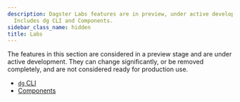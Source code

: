 ```yaml
---
description: Dagster Labs features are in preview, under active development, and not production-ready.
  Includes dg CLI and Components.
sidebar_class_name: hidden
title: Labs
---
```


The features in this section are considered in a preview stage and are under active development. They can change significantly, or be removed completely, and are not considered ready for production use.

- [`dg` CLI](/guides/labs/dg/)
- [Components](/guides/labs/components/)
